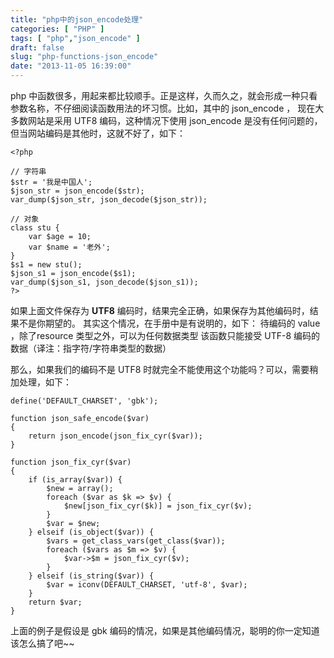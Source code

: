 ```yaml
---
title: "php中的json_encode处理"
categories: [ "PHP" ]
tags: [ "php","json_encode" ]
draft: false
slug: "php-functions-json_encode"
date: "2013-11-05 16:39:00"
---
```


php 中函数很多，用起来都比较顺手。正是这样，久而久之，就会形成一种只看参数名称，不仔细阅读函数用法的坏习惯。比如，其中的 json_encode ， 现在大多数网站是采用 UTF8 编码，这种情况下使用 json_encode 是没有任何问题的，但当网站编码是其他时，这就不好了，如下：

    <?php
    
    // 字符串
    $str = '我是中国人';
    $json_str = json_encode($str);
    var_dump($json_str, json_decode($json_str));
    
    // 对象
    class stu {
    	var $age = 10;
    	var $name = '老外';
    }
    $s1 = new stu();
    $json_s1 = json_encode($s1);
    var_dump($json_s1, json_decode($json_s1));
    ?>


<!--more-->


如果上面文件保存为 **UTF8** 编码时，结果完全正确，如果保存为其他编码时，结果不是你期望的。
其实这个情况，在手册中是有说明的，如下：
待编码的 value ，除了resource 类型之外，可以为任何数据类型
该函数只能接受 UTF-8 编码的数据（译注：指字符/字符串类型的数据）

那么，如果我们的编码不是 UTF8 时就完全不能使用这个功能吗？可以，需要稍加处理，如下：

    define('DEFAULT_CHARSET', 'gbk');
    
    function json_safe_encode($var)
    {
        return json_encode(json_fix_cyr($var));
    }
    
    function json_fix_cyr($var)
    {
        if (is_array($var)) {
            $new = array();
            foreach ($var as $k => $v) {
                $new[json_fix_cyr($k)] = json_fix_cyr($v);
            }
            $var = $new;
        } elseif (is_object($var)) {
            $vars = get_class_vars(get_class($var));
            foreach ($vars as $m => $v) {
                $var->$m = json_fix_cyr($v);
            }
        } elseif (is_string($var)) {
            $var = iconv(DEFAULT_CHARSET, 'utf-8', $var);
        }
        return $var;
    } 

上面的例子是假设是 gbk 编码的情况，如果是其他编码情况，聪明的你一定知道该怎么搞了吧~~